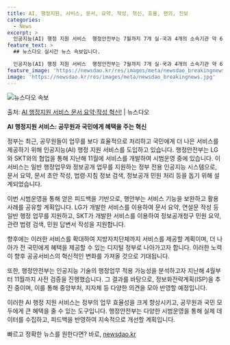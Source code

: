 ```yaml
---
title: AI, 행정지원, 서비스, 문서, 요약, 작성, 혁신, 효율, 편의, 진보
categories:
  - News
excerpt: >
  인공지능(AI) 행정 지원 서비스  행정안전부는 7월까지 7개 실·국과 4개의 소속기관 약 60명의 직원을 …
feature_text: >
  ## 뉴스다오 실시간 뉴스 속보입니다.

  인공지능(AI) 행정 지원 서비스  행정안전부는 7월까지 7개 실·국과 4개의 소속기관 약 60명의 직원을 …
feature_image: 'https://newsdao.kr/res/images/meta/newsdao_breakingnews.jpg'
image: 'https://newsdao.kr/res/images/meta/newsdao_breakingnews.jpg'
---
```


![뉴스다오 속보](https://newsdao.kr/res/images/meta/newsdao_breakingnews.jpg)

<p>출처: <a href="https://newsdao.kr/4199" rel="dofollow">AI 행정지원 서비스 문서 요약·작성 혁신!</a> | 뉴스다오</p>

**AI 행정지원 서비스: 공무원과 국민에게 혜택을 주는 혁신**

정부는 최근, 공무원들이 업무를 보다 효율적으로 처리하고 국민에게 더 나은 서비스를 제공하기 위해 인공지능(AI) 행정 지원 서비스를 도입하고 있습니다. 행정안전부는 LG와 SKT와의 협업을 통해 지난해 11월에 서비스를 개발하여 시범운영 중에 있습니다. 이 서비스는 일반 행정업무와 정보공개 업무를 지원하는 정부 전용 인공지능 시스템으로, 문서 요약, 문서 초안 작성, 법령·지침 정보 검색, 정보공개 민원 처리 등을 돕기 위해 설계되었습니다.

이번 시범운영을 통해 얻은 피드백을 기반으로, 행안부는 서비스 기능을 보완하고 활용 사례를 공유할 계획입니다. LG가 개발한 서비스를 이용하여 문서 요약, 연설문 작성 등 일반 행정 업무를 지원하고, SKT가 개발한 서비스를 이용하여 정보공개청구 민원 요약, 관련 법령 검색, 민원 답변서 작성을 지원합니다.

향후에는 이러한 서비스를 확대하여 지방자치단체까지 서비스를 제공할 계획이며, 더 나아가 전 국민에게 혜택을 제공할 수 있는 디지털 정부로 나아가고자 합니다. 이러한 노력이 향후 공공서비스의 혁신적인 변화를 가져올 것으로 기대됩니다.

또한, 행정안전부는 인공지능 기술의 행정업무 적용 가능성을 분석하고자 지난해 4월부터 11월까지 사전 검증을 진행했습니다. 그 결과를 바탕으로, 정보화전략계획(ISP)을 추진 중이며, 이를 통해 중앙부처, 지자체 등 다양한 의견을 모아 반영할 예정입니다. 

이러한 AI 행정 지원 서비스는 정부의 업무 효율성을 크게 향상시키고, 공무원과 국민 모두에게 큰 혜택을 줄 수 있는 도구입니다. 행정안전부는 다양한 시범운영을 통해 실제 데이터를 수집하고, 피드백을 반영하여 지속적으로 개선할 계획입니다. 
 

빠르고 정확한 뉴스를 원한다면? 바로, <a href="https://newsdao.kr" rel="dofollow">newsdao.kr</a>


